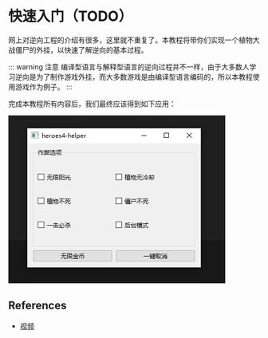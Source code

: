 # 快速入门（TODO）

网上对逆向工程的介绍有很多，这里就不重复了。本教程将带你们实现一个植物大战僵尸的外挂，以快速了解逆向的基本过程。

::: warning 注意
编译型语言与解释型语言的逆向过程并不一样，由于大多数人学习逆向是为了制作游戏外挂，而大多数游戏是由编译型语言编码的，所以本教程使用游戏作为例子。
:::

完成本教程所有内容后，我们最终应该得到如下应用：

![app](./app.jpg)

## References

- [视频](https://www.bilibili.com/video/BV1KM4y1F7tR?p=131&vd_source=4f7b160f9f2a17e79bd4ab2785a8d769)

